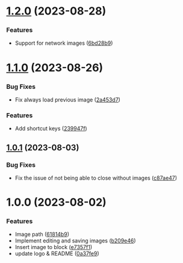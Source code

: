 # [1.2.0](https://github.com/b-yp/logseq-image-editor/compare/v1.1.0...v1.2.0) (2023-08-28)


### Features

* Support for network images ([6bd28b9](https://github.com/b-yp/logseq-image-editor/commit/6bd28b991bd307ff8ee22cb9f9a6a29430ec59c6))

# [1.1.0](https://github.com/b-yp/logseq-image-editor/compare/v1.0.1...v1.1.0) (2023-08-26)


### Bug Fixes

* Fix always load previous image ([2a453d7](https://github.com/b-yp/logseq-image-editor/commit/2a453d70d5c9d5ef9b779b46aedb71a3909bedf4))


### Features

* Add shortcut keys ([239947f](https://github.com/b-yp/logseq-image-editor/commit/239947f6558b78640dcff8740c86ceb783030d9f))

## [1.0.1](https://github.com/b-yp/logseq-image-editor/compare/v1.0.0...v1.0.1) (2023-08-03)


### Bug Fixes

* Fix the issue of not being able to close without images ([c87ae47](https://github.com/b-yp/logseq-image-editor/commit/c87ae473b3ebc0a9f7dcd0daf4d1f09444e62367))

# 1.0.0 (2023-08-02)


### Features

* Image path ([61814b9](https://github.com/b-yp/logseq-image-editor/commit/61814b901ed4610346ada0d6e4fe838e31756809))
* Implement editing and saving images ([b209e46](https://github.com/b-yp/logseq-image-editor/commit/b209e46492b837f2faff01fc97aecc25c6653f37))
* Insert image to block ([e7357f1](https://github.com/b-yp/logseq-image-editor/commit/e7357f1a4f8e4193bde798d2c0e8de01211641de))
* update logo & README ([0a37fe9](https://github.com/b-yp/logseq-image-editor/commit/0a37fe90567699619170eb4d65cccd0627277dbe))
